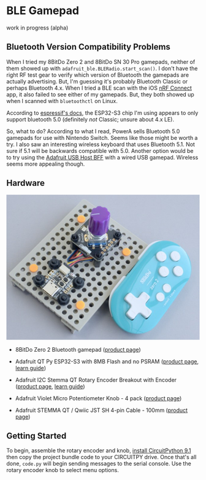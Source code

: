 <!-- SPDX-License-Identifier: MIT -->
<!-- SPDX-FileCopyrightText: Copyright 2024 Sam Blenny -->
# BLE Gamepad

work in progress (alpha)


## Bluetooth Version Compatibility Problems

When I tried my 8BitDo Zero 2 and 8BitDo SN 30 Pro gamepads, neither of them
showed up with `adafruit_ble.BLERadio.start_scan()`. I don't have the right RF
test gear to verify which version of Bluetooth the gamepads are actually
advertising. But, I'm guessing it's probably Bluetooth Classic or perhaps
Bluetooth 4.x. When I tried a BLE scan with the iOS
[nRF Connect](https://apps.apple.com/us/app/nrf-connect-for-mobile/id1054362403)
app, it also failed to see either of my gamepads. But, they both showed up when
I scanned with `bluetoothctl` on Linux.

According to
[espressif's docs](https://docs.espressif.com/projects/esp-idf/en/stable/esp32s3/api-guides/bluetooth.html),
the ESP32-S3 chip I'm using appears to only support bluetooth 5.0 (definitely
*not* Classic; unsure about 4.x LE).

So, what to do? According to what I read, PowerA sells Bluetooth 5.0 gamepads
for use with Nintendo Switch. Seems like those might be worth a try. I also saw
an interesting wireless keyboard that uses Bluetooth 5.1. Not sure if 5.1 will
be backwards compatible with 5.0. Another option would be to try using the
[Adafruit USB Host BFF](https://www.adafruit.com/product/5956) with a wired USB
gamepad. Wireless seems more appealing though.


## Hardware

![QT Py ESP32-S3 dev board with rotary encoder and gamepad](qtpyS3Zero2.jpeg)

- 8BitDo Zero 2 Bluetooth gamepad
  ([product page](https://www.8bitdo.com/zero2/))

- Adafruit QT Py ESP32-S3 with 8MB Flash and no PSRAM
  ([product page](https://www.adafruit.com/product/5426),
  [learn guide](https://learn.adafruit.com/adafruit-qt-py-esp32-s3))

- Adafruit I2C Stemma QT Rotary Encoder Breakout with Encoder
  ([product page](https://www.adafruit.com/product/5880),
  [learn guide](https://learn.adafruit.com/adafruit-i2c-qt-rotary-encoder))

- Adafruit Violet Micro Potentiometer Knob - 4 pack
  ([product page](https://www.adafruit.com/product/5537))

- Adafruit STEMMA QT / Qwiic JST SH 4-pin Cable - 100mm
  ([product page](https://www.adafruit.com/product/4210))


## Getting Started

To begin, assemble the rotary encoder and knob,
[install CircuitPython 9.1](https://learn.adafruit.com/adafruit-qt-py-esp32-s3/circuitpython-2)
then copy the project bundle code to your CIRCUITPY drive. Once that's all done,
`code.py` will begin sending messages to the serial console. Use the rotary
encoder knob to select menu options.

